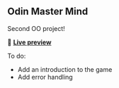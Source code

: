 ## Odin Master Mind

Second OO project!

👾 [**Live preview**](https://replit.com/@skimgus12/Master-Mind#README.md)

To do:

- Add an introduction to the game
- Add error handling
